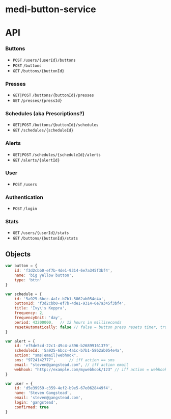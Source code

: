 medi-button-service
===================

# API
### Buttons
- `POST` `/users/{userId}/buttons`
- `POST` `/buttons`
- `GET` `/buttons/{buttonId}`

### Presses
- `GET|POST` `/buttons/{buttonId}/presses`
- `GET` `/presses/{pressId}`

### Schedules (aka Prescriptions?)
- `GET|POST` `/buttons/{buttonId}/schedules`
- `GET` `/schedules/{scheduleId}`

### Alerts
- `GET|POST` `/schedules/{scheduleId}/alerts`
- `GET` `/alerts/{alertId}`

### User
- `POST` `/users`

### Authentication
- `POST` `/login` 

### Stats
- `GET` `/users/{userId}/stats`
- `GET` `/buttons/{buttonId}/stats`

## Objects
```js
var button = {
    id: 'f3d2cbb0-ef7b-4de1-9314-6e7a345f3bf4',
    name: 'big yellow button',
    type: 'bttn'
}
```
```js
var schedule = {
    id: '5a925-6bcc-4a1c-b7b1-5862ab054e4a',
    buttonId: 'f3d2cbb0-ef7b-4de1-9314-6e7a345f3bf4',
    title: 'Ivy\'s Keppra',
    frequency: 2,
    frequencyUnit: 'day',
    period: 43200000,   // 12 hours in milliseconds
    resetAutomatically: false // false = button press resets timer, true=timer resets regardless of button press
}
```
```js
var alert = {
    id: 'ef5de5cd-22c1-49c4-a396-b26899161379',
    scheduleId: '5a925-6bcc-4a1c-b7b1-5862ab054e4a',
    action: "sms|email|webhook",
    sms: "9724142777",      // iff action == sms
    email: "steven@gangstead.com", // iff action email
    webhook: "http://example.com/mywebhook/123" // iff action = webhook, will POST 
}
```
```js
var user = {
    id: 'd5e39959-c359-4ef2-b9e5-67e0628449f4',
    name: 'Steven Gangstead',
    email: 'steven@gangstead.com',
    login: 'gangstead',
    confirmed: true
}
```


